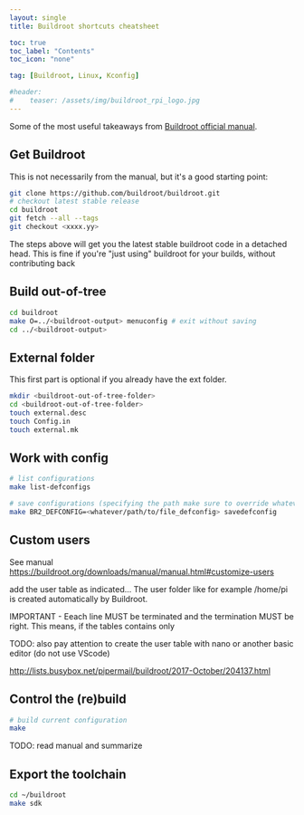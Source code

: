 ```yaml
---
layout: single
title: Buildroot shortcuts cheatsheet

toc: true
toc_label: "Contents"
toc_icon: "none"

tag: [Buildroot, Linux, Kconfig]

#header:
#    teaser: /assets/img/buildroot_rpi_logo.jpg
---
```


Some of the most useful takeaways from [Buildroot official manual](https://buildroot.org/downloads/manual/manual.html).

## Get Buildroot

This is not necessarily from the manual, but it's a good starting point:

```bash
git clone https://github.com/buildroot/buildroot.git
# checkout latest stable release
cd buildroot
git fetch --all --tags
git checkout <xxxx.yy>
```

The steps above will get you the latest stable buildroot code in a detached head. This is fine if you're "just using" buildroot for your builds, without contributing back

## Build out-of-tree


```bash
cd buildroot
make O=../<buildroot-output> menuconfig # exit without saving
cd ../<buildroot-output>
```

## External folder

This first part is optional if you already have the ext folder.

```bash
mkdir <buildroot-out-of-tree-folder>
cd <buildroot-out-of-tree-folder>
touch external.desc
touch Config.in 
touch external.mk
```

## Work with config

``` bash
# list configurations
make list-defconfigs

# save configurations (specifying the path make sure to override whatever path is defined in the current .config)
make BR2_DEFCONFIG=<whatever/path/to/file_defconfig> savedefconfig
```

## Custom users

See manual 
https://buildroot.org/downloads/manual/manual.html#customize-users

add the user table as indicated… The user folder like for example /home/pi is created automatically by Buildroot.

IMPORTANT - Eeach line MUST be terminated and the termination MUST be right. This means, if the tables contains only 

TODO: also pay attention to create the user table with nano or another basic editor (do not use VScode)

http://lists.busybox.net/pipermail/buildroot/2017-October/204137.html

## Control the (re)build

```bash
# build current configuration
make
```

TODO: read manual and summarize

## Export the toolchain


``` bash
cd ~/buildroot
make sdk
```
